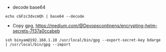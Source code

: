 - decode base64
```console
echo cGFzc3dvcmQh | base64 --decode
```
- Copy gpg, https://medium.com/@Devopscontinens/encrypting-helm-secrets-7f37a0ccabeb
```console
ssh binyam@192.168.1.10 /usr/local/bin/gpg --export-secret-key bdarge | /usr/local/bin/gpg --import
```

